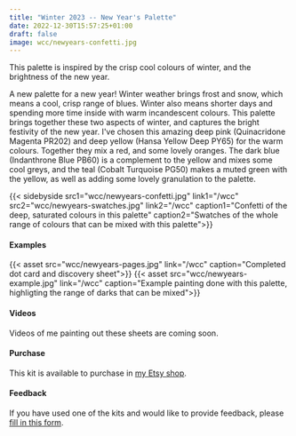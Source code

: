```yaml
---
title: "Winter 2023 -- New Year's Palette"
date: 2022-12-30T15:57:25+01:00
draft: false
image: wcc/newyears-confetti.jpg
---
```


This palette is inspired by the crisp cool colours of winter, and the brightness of the new year.  

A new palette for a new year! Winter weather brings frost and snow, which means a cool, crisp range of blues.  Winter also means shorter days and spending more time inside with warm incandescent colours. This palette brings together these two aspects of winter, and captures the bright festivity of the new year.  I've chosen this amazing deep pink (Quinacridone Magenta PR202) and deep yellow (Hansa Yellow Deep PY65) for the warm colours. Together they mix a red, and some lovely oranges. The dark blue (Indanthrone Blue PB60) is a complement to the yellow and mixes some cool greys, and the teal (Cobalt Turquoise PG50) makes a muted green with the yellow, as well as adding some lovely granulation to the palette. 

{{< sidebyside src1="wcc/newyears-confetti.jpg" link1="/wcc" src2="wcc/newyears-swatches.jpg" link2="/wcc" caption1="Confetti of the deep, saturated colours in this palette" caption2="Swatches of the whole range of colours that can be mixed with this palette">}}

#### Examples

{{< asset src="wcc/newyears-pages.jpg" link="/wcc" caption="Completed dot card and discovery sheet">}}
{{< asset src="wcc/newyears-example.jpg" link="/wcc" caption="Example painting done with this palette, highligting the range of darks that can be mixed">}}


#### Videos

Videos of me painting out these sheets are coming soon.  

#### Purchase

This kit is available to purchase in [my Etsy shop](https://www.etsy.com/uk/listing/1369089942/watercolour-curious-new-years-palette).

#### Feedback

If you have used one of the kits and would like to provide feedback, please [fill in this form](https://forms.gle/CgPkziFB4CgbPGvL7).


